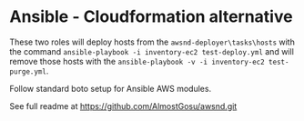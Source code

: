 # Ansible - Cloudformation alternative
These two roles will deploy hosts from the `awsnd-deployer\tasks\hosts` with the command `ansible-playbook -i inventory-ec2 test-deploy.yml` and will remove those hosts with the `ansible-playbook -v -i inventory-ec2 test-purge.yml`.

Follow standard boto setup for Ansible AWS modules.

See full readme at https://github.com/AlmostGosu/awsnd.git

